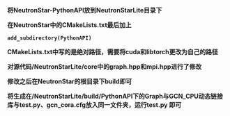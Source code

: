 **将NeutronStar-PythonAPI放到NeutronStarLite目录下**

**在NeutronStar中的CMakeLists.txt最后加上**

**`add_subdirectory(PythonAPI)`**

**CMakeLists.txt中写的是绝对路径，需要将cuda和libtorch更改为自己的路径**

**对源代码/NeutronStarLite/core中的graph.hpp和mpi.hpp进行了修改**

**修改之后在NeutronStar的根目录下build即可**



**将生成在/NeutronStarLite/build/PythonAPI下的Graph与GCN_CPU动态链接库与test.py、gcn_cora.cfg放入同一文件夹，运行test.py 即可**
